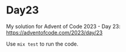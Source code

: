 # Day23

My solution for Advent of Code 2023 - Day 23: https://adventofcode.com/2023/day/23

Use `mix test` to run the code.

